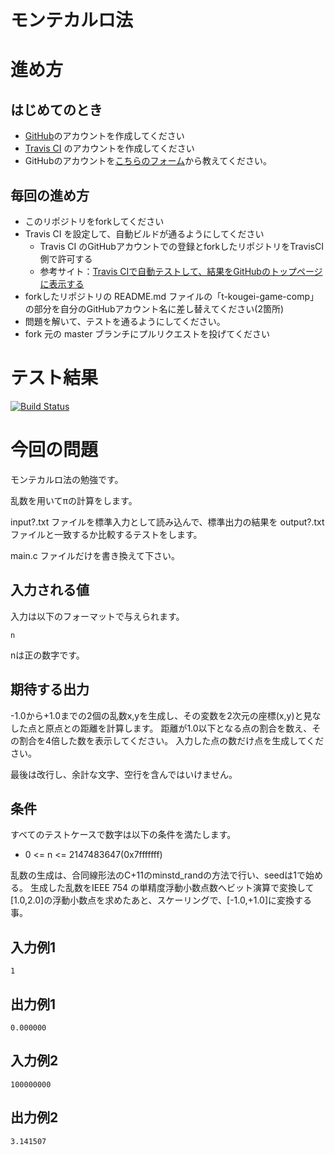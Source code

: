 # モンテカルロ法

# 進め方
## はじめてのとき
* [GitHub](https://github.com/)のアカウントを作成してください
* [Travis CI](https://travis-ci.com/) のアカウントを作成してください
* GitHubのアカウントを[こちらのフォーム](https://goo.gl/forms/anAdoxqPKVt8sJGZ2)から教えてください。
## 毎回の進め方
* このリポジトリをforkしてください
* Travis CI を設定して、自動ビルドが通るようにしてください
   * Travis CI のGitHubアカウントでの登録とforkしたリポジトリをTravisCI側で許可する
   * 参考サイト：[Travis CIで自動テストして、結果をGitHubのトップページに表示する](https://qiita.com/hoshimado/items/4090d8e64beb8a7f95e1)
* forkしたリポジトリの README.md ファイルの「t-kougei-game-comp」の部分を自分のGitHubアカウント名に差し替えてください(2箇所)
* 問題を解いて、テストを通るようにしてください。
* fork 元の master ブランチにプルリクエストを投げてください

# テスト結果

[![Build Status](https://travis-ci.com/t-kougei-game-comp/14_monte_carlo.svg?branch=master)](https://travis-ci.com/t-kougei-game-comp/14_monte_carlo)

# 今回の問題

モンテカルロ法の勉強です。

乱数を用いてπの計算をします。

input?.txt ファイルを標準入力として読み込んで、標準出力の結果を output?.txt ファイルと一致するか比較するテストをします。

main.c ファイルだけを書き換えて下さい。

## 入力される値
入力は以下のフォーマットで与えられます。
~~~
n
~~~
nは正の数字です。

## 期待する出力

-1.0から+1.0までの2個の乱数x,yを生成し、その変数を2次元の座標(x,y)と見なした点と原点との距離を計算します。
距離が1.0以下となる点の割合を数え、その割合を4倍した数を表示してください。
入力した点の数だけ点を生成してください。

最後は改行し、余計な文字、空行を含んではいけません。

## 条件
すべてのテストケースで数字は以下の条件を満たします。
* 0 <= n <= 2147483647(0x7fffffff)

乱数の生成は、合同線形法のC+11のminstd_randの方法で行い、seedは1で始める。
生成した乱数をIEEE 754 の単精度浮動小数点数へビット演算で変換して[1.0,2.0]の浮動小数点を求めたあと、スケーリングで、[-1.0,+1.0]に変換する事。

## 入力例1
~~~
1
~~~

## 出力例1
~~~
0.000000
~~~

## 入力例2
~~~
100000000
~~~

## 出力例2
~~~
3.141507
~~~
